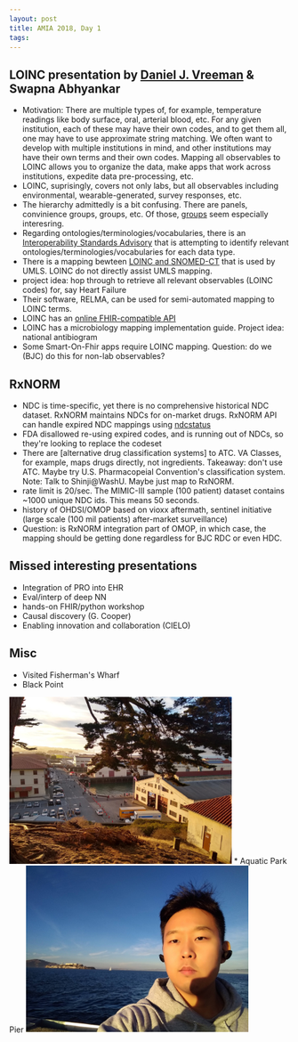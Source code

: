 ```yaml
---
layout: post
title: AMIA 2018, Day 1
tags: 
---
```


## LOINC presentation by [Daniel J. Vreeman](https://danielvreeman.com/presentation/) & Swapna Abhyankar
- Motivation: There are multiple types of, for example, temperature readings like body surface, oral, arterial blood, etc. For any given institution, each of these may have their own codes, and to get them all, one may have to use approximate string matching. We often want to develop with multiple institutions in mind, and other institutions may have their own terms and their own codes. Mapping all observables to LOINC allows you to organize the data, make apps that work across institutions, expedite data pre-processing, etc.
- LOINC, suprisingly, covers not only labs, but all observables including environmental, wearable-generated, survey responses, etc.
- The hierarchy admittedly is a bit confusing. There are panels, convinience groups, groups, etc. Of those, [groups](https://loinc.org/groups/) seem especially interesring.
- Regarding ontologies/terminologies/vocabularies, there is an [Interoperability Standards Advisory](https://www.healthit.gov/isa/section-i-vocabularycode-setterminology-standards-and-implementation-specifications) that is attempting to identify relevant ontologies/terminologies/vocabularies for each data type.
- There is a mapping bewteen [LOINC and SNOMED-CT](https://loinc.org/news/beta-edition-of-draft-loinc-snomed-ct-mappings-and-expression-associations-now-available/) that is used by UMLS. LOINC do not directly assist UMLS mapping.
- project idea: hop through  to retrieve all relevant observables (LOINC codes) for, say Heart Failure
- Their software, RELMA, can be used for semi-automated mapping to LOINC terms.
- LOINC has an [online FHIR-compatible API](https://fhir.loinc.org)
- LOINC has a microbiology mapping implementation guide. Project idea: national antibiogram
- Some Smart-On-Fhir apps require LOINC mapping. Question: do we (BJC) do this for non-lab observables?

## RxNORM
- NDC is time-specific, yet there is no comprehensive historical NDC dataset. RxNORM maintains NDCs for on-market drugs. RxNORM API can handle expired NDC mappings using [ndcstatus](https://rxnav.nlm.nih.gov/RxNormAPIREST.html#uLink=RxNorm_REST_getNDCStatus)
- FDA disallowed re-using expired codes, and is running out of NDCs, so they're looking to replace the codeset
- There are [alternative drug classification systems] to ATC. VA Classes, for example, maps drugs directly, not ingredients. Takeaway: don't use ATC. Maybe try U.S. Pharmacopeial Convention's classification system. Note: Talk to Shinji@WashU. Maybe just map to RxNORM.
- rate limit is 20/sec. The MIMIC-III sample (100 patient) dataset contains ~1000 unique NDC ids. This means 50 seconds.
- history of OHDSI/OMOP based on vioxx aftermath, sentinel initiative (large scale (100 mil patients) after-market surveillance)
- Question: is RxNORM integration part of OMOP, in which case, the mapping should be getting done regardless for BJC RDC or even HDC.

## Missed interesting presentations
- Integration of PRO into EHR
- Eval/interp of deep NN
- hands-on FHIR/python workshop
- Causal discovery (G. Cooper)
- Enabling innovation and collaboration (CIELO)

## Misc
* Visited Fisherman's Wharf
* Black Point
<img src="https://raw.githubusercontent.com/abraxasyu/abraxasyu.github.io/master/_images/pierno.jpg" width="400">
* Aquatic Park Pier
<img src="https://raw.githubusercontent.com/abraxasyu/abraxasyu.github.io/master/_images/pier.jpg" width="400">
